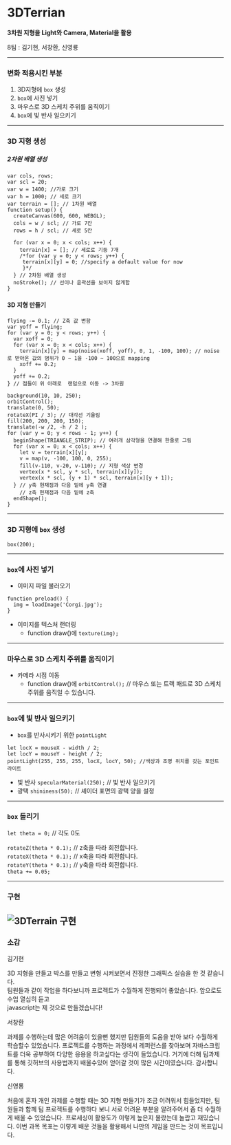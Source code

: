 # 3DTerrian
**3차원 지형을 Light와 Camera, Material을 활용**

8팀 : 김기현, 서창환, 신영룡

---
### 변화 적용시킨 부분

1. 3D지형에 `box` 생성
2. `box`에 사진 넣기
3. 마우스로 3D 스케치 주위를 움직이기
4. `box`에 빛 반사 일으키기

---
### 3D 지형 생성

##### 2차원 배열 생성
```
var cols, rows;
var scl = 20;
var w = 1400; //가로 크기
var h = 1000; // 세로 크기
var terrain = []; // 1차원 배열
function setup() {
  createCanvas(600, 600, WEBGL);
  cols = w / scl; // 가로 7칸
  rows = h / scl; // 세로 5칸

  for (var x = 0; x < cols; x++) {
    terrain[x] = []; // 세로로 기둥 7개 
    /*for (var y = 0; y < rows; y++) {
     terrain[x][y] = 0; //specify a default value for now
     }*/ 
  } // 2차원 배열 생성
  noStroke(); // 선이나 윤곽선을 보이지 않게함
}
```
#### 3D 지형 만들기
```
flying -= 0.1; // Z축 값 변함
var yoff = flying;
for (var y = 0; y < rows; y++) {
  var xoff = 0;
  for (var x = 0; x < cols; x++) {
    terrain[x][y] = map(noise(xoff, yoff), 0, 1, -100, 100); // noise로 받아온 값의 범위가 0 ~ 1을 -100 ~ 100으로 mapping
    xoff += 0.2;
  }
  yoff += 0.2;
} // 점들이 위 아래로  랜덤으로 이동 -> 3차원 
  
background(10, 10, 250);
orbitControl();
translate(0, 50);
rotateX(PI / 3); // 대각선 기울림
fill(200, 200, 200, 150);
translate(-w /2, -h / 2 );
for (var y = 0; y < rows - 1; y++) {
  beginShape(TRIANGLE_STRIP); // 여러개 삼각형을 연결해 한줄로 그림
  for (var x = 0; x < cols; x++) {
    let v = terrain[x][y];
    v = map(v, -100, 100, 0, 255);
    fill(v-110, v-20, v-110); // 지형 색상 변경 
    vertex(x * scl, y * scl, terrain[x][y]); 
    vertex(x * scl, (y + 1) * scl, terrain[x][y + 1]);
  } // y축 현재점과 다음 밑에 y축 연결
    // z축 현재점과 다음 밑에 z축 
  endShape();
} 
```
---
### 3D 지형에 `box` 생성

`box(200);`

---

### `box`에 사진 넣기

* 이미지 파일 불러오기
```
function preload() {
  img = loadImage('Corgi.jpg');
}
```
* 이미지를 텍스처 랜더링
  * function draw()에
`texture(img);`

---

### 마우스로 3D 스케치 주위를 움직이기
* 카메라 시점 이동  
  * function draw()에
`orbitControl();` // 마우스 또는 트랙 패드로 3D 스케치 주위를 움직일 수 있습니다. 

---

### `box`에 빛 반사 일으키기
* `box`를 반사시키기 위한 `pointLight`

```
let locX = mouseX - width / 2;
let locY = mouseY - height / 2;
pointLight(255, 255, 255, locX, locY, 50); //색상과 조명 위치를 갖는 포인트 라이트
```
* 빛 반사
`specularMaterial(250);` // 빛 반사 일으키기
* 광택
`shininess(50);` // 셰이더 표면의 광택 양을 설정

---

### `box` 돌리기

`let theta = 0;` // 각도 0도

`rotateZ(theta * 0.1);` // z축을 따라 회전합니다.  
`rotateX(theta * 0.1);` // x축을 따라 회전합니다.  
`rotateY(theta * 0.1);` // y축을 따라 회전합니다.  
`theta += 0.05;`


---
### 구현
![3DTerrain 구현](corgimove.gif)
---
  
### 소감

김기현

3D 지형을 만들고 박스를 만들고 변형 시켜보면서 진정한 그래픽스 실습을 한 것 같습니다.  
팀원들과 같이 작업을 하다보니까 프로젝트가 수월하게 진행되어 좋았습니다. 앞으로도 수업 열심히 듣고  
javascript는 제 것으로 만들겠습니다!

서창환

과제를 수행하는데 많은 어려움이 있을뻔 했지만 팀원들의 도움을 받아 보다 수월하게 학습할수 있었습니다.
프로젝트를 수행하는 과정에서 레퍼런스를 찾아보며 자바스크립트를 더욱 공부하여 다양한 응용을 하고싶다는 생각이 들었습니다.
거기에 더해 팀과제를 통해 깃허브의 사용법까지 배울수있어 얻어갈 것이 많은 시간이였습니다. 감사합니다.

신영룡

처음에 혼자 개인 과제를 수행할 때는 3D 지형 만들기가 조금 어려워서 힘들었지만, 팀원들과 함께 
팀 프로젝트를 수행하다 보니 서로 어려운 부분을 알려주어서 좀 더 수월하게 배울 수 있었습니다.
프로세싱이 활용도가 이렇게 높은지 몰랐는데 놀랍고 재밌습니다.
이번 과목 목표는 이렇게 배운 것들을 활용해서 나만의 게임을 만드는 것이 목표입니다.
